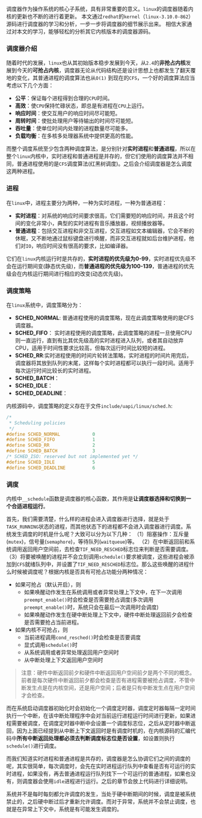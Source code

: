 
调度器作为操作系统的核心子系统，具有非常重要的意义。`linux`的调度器随着内核的更新也不断的进行着更新。
本文通过`redhat`的`kernel`（`linux-3.10.0-862`）源码进行调度器的学习和分析，一步一步将调度器的细节展示出来。
相信大家通过对本文的学习，能够轻松的分析其它内核版本的调度器源码。

<!--more-->

### 调度器介绍

随着时代的发展，`linux`也从其初始版本稳步发展到今天，从`2.4`的**非抢占内核**发展到今天的**可抢占内核**，调度器无论从代码结构还是设计思想上也都发生了翻天覆地的变化，其普通进程的调度算法也从`O(1)` 到现在的`CFS`，一个好的调度算法应当考虑以下几个方面：

* **公平**：保证每个进程得到合理的`CPU`时间。
* **高效**：使`CPU`保持忙碌状态，即总是有进程在`CPU`上运行。
* **响应时间**：使交互用户的响应时间尽可能短。
* **周转时间**：使批处理用户等待输出的时间尽可能短。
* **吞吐量**：使单位时间内处理的进程数量尽可能多。
* **负载均衡**：在多核多处理器系统中提供更高的性能。

而整个调度系统至少包含两种调度算法，是分别针对**实时进程**和**普通进程**，所以在整个`linux`内核中，实时进程和普通进程是并存的，但它们使用的调度算法并不相同，普通进程使用的是`CFS`调度算法(红黑树调度)。之后会介绍调度器是怎么调度这两种进程。


### 进程

在`linux`中，进程主要分为两种，一种为实时进程，一种为普通进程：

* **实时进程**：对系统的响应时间要求很高，它们需要短的响应时间，并且这个时间的变化非常小，典型的实时进程有音乐播放器，视频播放器等。
* **普通进程**：包括交互进程和非交互进程，交互进程如文本编辑器，它会不断的休眠，又不断地通过鼠标键盘进行唤醒，而非交互进程就如后台维护进程，他们对`IO`，响应时间没有很高的要求，比如编译器。

它们在`linux`内核运行时是共存的，**实时进程的优先级为0-99**，实时进程优先级不会在运行期间变(静态优先级)，而**普通进程的优先级为100-139**，普通进程的优先级会在内核运行期间进行相应的改变(动态优先级)。

### 调度策略

在`linux`系统中，调度策略分为：

* **SCHED_NORMAL**: 普通进程使用的调度策略，现在此调度策略使用的是CFS调度器。
* **SCHED_FIFO**： 实时进程使用的调度策略，此调度策略的进程一旦使用CPU则一直运行，直到有比其优先级高的实时进程进入队列，或者其自动放弃CPU，适用于时间性要求比较高，但每次运行时间比较短的进程。
* **SCHED_RR**:实时进程使用的时间片轮转法策略，实时进程的时间片用完后，调度器将其放到队列的末尾，这样每个实时进程都可以执行一段时间。适用于每次运行时间比较长的实时进程。
* **SCHED_BATCH**：
* **SCHED_IDLE**：
* **SCHED_DEADLINE**：

内核源码中，调度策略的定义存在于文件`include/uapi/linux/sched.h`:
```c
/*
 * Scheduling policies
 */
#define SCHED_NORMAL            0
#define SCHED_FIFO              1
#define SCHED_RR                2
#define SCHED_BATCH             3
/* SCHED_ISO: reserved but not implemented yet */
#define SCHED_IDLE              5
#define SCHED_DEADLINE          6
```

### 调度

内核中`__schedule`函数是调度器的核心函数，其作用是**让调度器选择和切换到一个合适进程运行**。


首先，我们需要清楚，什么样的进程会进入调度器进行选择，就是处于`TASK_RUNNING`状态的进程，而其他状态下的进程都不会进入调度器进行调度。系统发生调度的时机是什么呢？大致可以分为以下几种：
（1）阻塞操作：互斥量(`mutex`)，信号量(`semaphore`)，等待队列(`waitqueue`)等。
（2）在中断返回前和系统调用返回用户空间前，去检查`TIF_NEED_RESCHED`标志位来判断是否需要调度。
（3）将要被唤醒的进程并不会立刻调用`schedule()`要求被调度，这些进程会被添加到`CFS`就绪队列中，并设置了`TIF_NEED_RESCHED`标志位。那么这些唤醒的进程什么时候被调度呢？根据内核是否具有可抢占功能分两种情况：
* 如果可抢占（默认开启），则
	* 如果唤醒动作发生在系统调用或者异常处理上下文中，在下一次调用`preempt_enable()`时会检查是否需要抢占调度(多次调用`preempt_enable()`时，系统只会在最后一次调用时会调度)
	* 如果唤醒动作发生在硬中断处理上下文中，硬件中断处理返回前夕会检查是否需要抢占当前进程。
* 如果内核不可抢占，则
	* 当前进程调用`cond_resched()`时会检查是否要调度
	* 显式调用`schedule()`时
	* 从系统调用或者异常处理返回用户空间时
	* 从中断处理上下文返回用户空间时

> 注意：硬件中断返回前夕和硬件中断返回用户空间前夕是两个不同的概念。前者是每次硬件中断返回前夕都会检查是否有进程需要被抢占调度，不管中断发生点是在内核空间，还是用户空间；后者是只有中断发生点在用户空间才会检查。

而在系统启动调度器初始化时会初始化一个调度定时器，调度定时器每隔一定时间执行一个中断，在该中断处理程序中会对当前运行进程运行时间进行更新，如果进程需要被调度，在调度定时器中断中会设置一个调度标志位，之后从定时器中断返回，因为上面已经提到从中断上下文返回时是有调度时机的，在内核源码的汇编代码中**所有中断返回处理都必须去判断调度标志位是否设置**，如设置则执行`schedule()`进行调度。

而我们知道实时进程和普通进程是共存的，调度器是怎么协调它们之间的调度的呢，其实很简单，每次调度时，会先在实时进程运行队列中查看是否有可运行的实时进程，如果没有，再去普通进程运行队列找下一个可运行的普通进程，如果也没有，则调度器会使用`idle`进程进行运行。之后的章节会放上代码进行详细说明。

系统并不是每时每刻都允许调度的发生，当处于硬中断期间的时候，调度是被系统禁止的，之后硬中断过后才重新允许调度。而对于异常，系统并不会禁止调度，也就是在异常上下文中，系统是有可能发生调度的。
